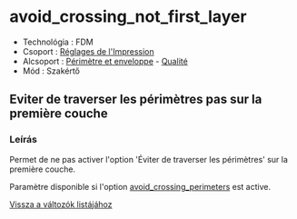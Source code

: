 # avoid\_crossing\_not\_first\_layer

* Technológia : FDM
* Csoport : [Réglages de l'Impression](../print_settings/print_settings.md)
* Alcsoport : [Périmètre et enveloppe](../print_settings/print_settings.md#périmètre-et-enveloppe) - [Qualité](../print_settings/print_settings.md#qualité)
* Mód : Szakértő

## Eviter de traverser les périmètres pas sur la première couche

### Leírás

Permet de ne pas activer l'option 'Éviter de traverser les périmètres' sur la première couche.

Paramètre disponible si l'option [avoid\_crossing\_perimeters](avoid_crossing_perimeters.md) est active.

[Vissza a változók listájához](variable_list.md)

